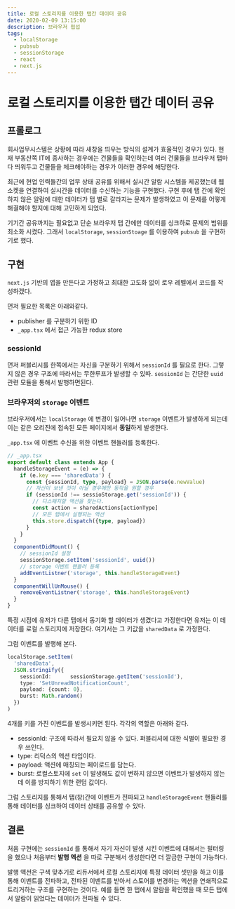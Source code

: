 ```yaml
---
title: 로컬 스토리지를 이용한 탭간 데이터 공유
date: 2020-02-09 13:15:00
description: 브라우저 펍섭
tags:
  - localStorage
  - pubsub
  - sessionStorage
  - react
  - next.js
---
```


# 로컬 스토리지를 이용한 탭간 데이터 공유

## 프롤로그

회사업무시스템은 상황에 따라 새창을 띄우는 방식의 설계가 효율적인 경우가 있다. 현재 부동산쪽 IT에 종사하는 경우에는 건물들을 확인하는데 여러 건물들을 브라우저 탭마다 띄워두고 건물들을 체크해야하는 경우가 이러한 경우에 해당한다.

최근에 현업 인력들간의 업무 상태 공유를 위해서 실시간 알람 시스템을 제공했는데 웹소켓을 연결하여 실시간을 데이터를 수신하는 기능을 구현했다. 구현 후에 탭 간에 확인하지 않은 알람에 대한 데이터가 탭 별로 갈라지는 문제가 발생하였고 이 문제를 어떻게 해결해야 할지에 대해 고민하게 되었다.

기기간 공유까지는 필요없고 단순 브라우저 탭 간에만 데이터를 싱크하로 문제의 범위를 최소화 시켰다. 그래서 `localStorage`, `sessionStoage` 를 이용하여 `pubsub` 을 구현하기로 했다.

## 구현

`next.js` 기반의 앱을 만든다고 가정하고 최대한 고도화 없이 로우 레벨에서 코드를 작성하겠다.

먼저 필요한 목록은 아래와같다.

- publisher 를 구분하기 위한 ID
- `_app.tsx` 에서 접근 가능한 redux store

### sessionId

먼저 퍼블리시를 한쪽에서는 자신을 구분하기 위해서 `sessionId` 를 필요로 한다. 그렇지 않은 경우 구조에 따라서는 무한루프가 발생할 수 있따. `sessionId` 는 간단한 `uuid` 관련 모듈을 통해서 발행하면된다.

### 브라우저의 `storage` 이벤트

브라우저에서는 `localStorage` 에 변경이 일어나면 `storage` 이벤트가 발생하게 되는데 이는 같은 오리진에 접속된 모든 페이지에서 **동일**하게 발생한다.

`_app.tsx` 에 이벤트 수신을 위한 이벤트 핸들러를 등록한다.
```typescript jsx
// _app.tsx
export default class extends App {
  handleStorageEvent = (e) => {
    if (e.key === 'sharedData') {
      const {sessionId, type, payload} = JSON.parse(e.newValue)
      // 자신이 보낸 것이 아닐 경우에만 동작을 원할 경우
      if (sessionId !== sessioStorage.get('sessionId')) {
        // 디스패치할 액션을 찾는다.
        const action = sharedActions[actionType]
        // 모든 탭에서 실행되는 액션
        this.store.dispatch({type, payload})
      }
    }
  }
  componentDidMount() {
    // sessionId 설정
    sessionStorage.setItem('sessionId', uuid())
    // storage 이벤트 핸들러 등록
    addEventListner('storage', this.handleStorageEvent)
  }
  componentWillUnMouse() {
    removeEventListner('storage', this.handleStorageEvent)
  }
}
```

특정 시점에 유저가 다른 탭에서 동기화 할 데이터가 생겼다고 가정한다면 유저는 이 데이터를 로컬 스토리지에 저장한다. 여기서는 그 키값을 `sharedData` 로 가정한다.

그럼 이벤트를 발행해 본다.

```typescript
localStorage.setItem(
  'sharedData',
  JSON.stringify({
    sessionId:		sessionStorage.getItem('sessionId'),
    type: 'SetUnreadNotificationCount',
    payload: {count: 0},
    burst: Math.random()
  })
)
```

4개를 키를 가진 이벤트를 발생시키면 된다. 각각의 역할은 아래와 같다.

- sessionId: 구조에 따라서 필요치 않을 수 있다. 퍼블리셔에 대한 식별이 필요한 경우 쓰인다.
- type: 리덕스의 액션 타입이다.
- payload: 액션에 매칭되는 페이로드를 담는다.
- burst: 로컬스토지에 `set` 이 발생해도 값이 변하지 않으면 이벤트가 발생하지 않는데 이를 방지하기 위한 랜덤 값이다.

그럼 스토리지를 통해서 탭(창)간에 이벤트가 전파되고 `handleStorageEvent` 핸들러를 통해 데이터를 싱크하여 데이터 상태를 공유할 수 있다.

## 결론

처음 구현에는 `sessionId` 를 통해서 자기 자신이 발생 시킨 이벤트에 대해서는 필터링을 했으나 처음부터 **발행 액션** 을 따로 구분해서 생성한다면 더 깔금한 구현이 가능하다.

발행 액션은 구색 맞추기로 리듀서에서 로컬 스토리지에 특정 데이터 셋만을 하고 이를 통해 이벤트를 전파하고, 전파된 이벤트를 받아서 스토어를 변경하는 액션을 연쇄적으로 트리거하는 구조를 구현하는 것이다. 예를 들면 한 탭에서 알람을 확인했을 때 모든 탭에서 알람이 읽었다는 데이터가 전파될 수 있다.
